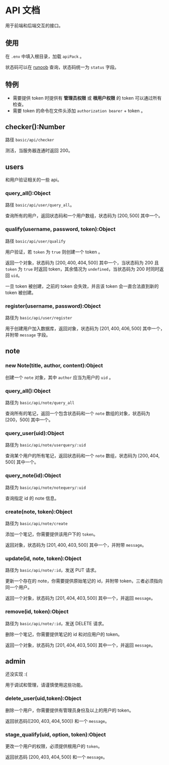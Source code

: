 # API 文档

用于前端和后端交互的接口。

## 使用

在 `.env` 中填入根目录，加载 `apiPack` 。

状态码可以在 [runoob](https://www.runoob.com/http/http-status-codes.html) 查询，状态码统一为 `status` 字段。

## 特例

- 需要提供 token 时提供有 **管理员权限** 或 **根用户权限** 的 token 可以通过所有检查。
- 需要 token 的命令在文件头添加 `authorization bearer` + token 。

## checker():Number

路径 `basic/api/checker` 

测活，当服务器连通时返回 200。

## users

和用户验证相关的一些 api。

### query_all():Object

路径 `basic/api/user/query_all`。

查询所有的用户，返回状态码和一个用户数组，状态码为 $[200,500]$ 其中一个。

### qualify(username, password, token):Object

路径 `basic/api/user/qualify`

用户验证，若 `token` 为 `true` 则创建一个 token 。

返回一个对象，状态码为 $[200,400,404,500]$ 其中一个，当状态码为 $200$ 且 `token` 为 `true` 时返回 token，其余情况为 `undefined`，当状态码为 $200$ 时同时返回 `uid`。

一旦 token 被创建，之前的 token 会失效，并且该 token 会一直合法直到新的 token 被创建。

### register(username, password):Object

路径为 `basic/api/user/register`

用于创建用户加入数据库，返回对象，状态码为 $[201, 400, 406, 500]$ 其中一个，并附带 `message` 字段。

## note

### new Note(title, author, content):Object

创建一个 `note` 对象，其中 `author` 应当为用户的 `uid` 。

### query_all():Object

路径为 `basic/api/note/query_all`

查询所有的笔记，返回一个包含状态码和一个 `note` 数组的对象，状态码为 $[200，500]$ 其中一个。

### query_user(uid):Object

路径为 `basic/api/note/userquery/:uid`

查询某个用户的所有笔记，返回状态码和一个 `note` 数组，状态码为 $[200,404,500]$ 其中一个。

### query_note(id):Object

路径为 `basic/api/note/notequery/:uid`

查询指定 id 的 note 信息。

### create(note, token):Object

路径为 `basic/api/note/create`

添加一个笔记，你需要提供该用户下的 `token`。

返回对象，状态码为 $[201,400,403,500]$ 其中一个，并附带 `message`。

### update(id, note, token):Object

路径为 `basic/api/note/:id`，发送 PUT 请求。

更新一个存在的 note，你需要提供原始笔记的 id，并附带 token，三者必须指向同一个用户。

返回一个对象，状态码为 $[201, 404, 403,500]$ 其中一个，并返回 `message`。

### remove(id, token):Object

路径为 `basic/api/note/:id`，发送 DELETE 请求。

删除一个笔记，你需要提供笔记的 id 和对应用户的 token。

返回一个对象，状态码为 $[201,404,403,500]$ 其中一个，并返回 `message`。

## admin

还没实现 :(

用于调试和管理，请谨慎使用这些功能。

### delete_user(uid,token):Object

删除一个用户，你需要提供有管理员身份及以上的用户的 token。

返回状态码($[200, 403,404, 500]$) 和一个 `message`。

### stage_qualify(uid, option, token):Object

更改一个用户的权限，必须提供根用户的 `token`。

返回状态码 $[200,403,404,500]$ 和一个 `message`。


















